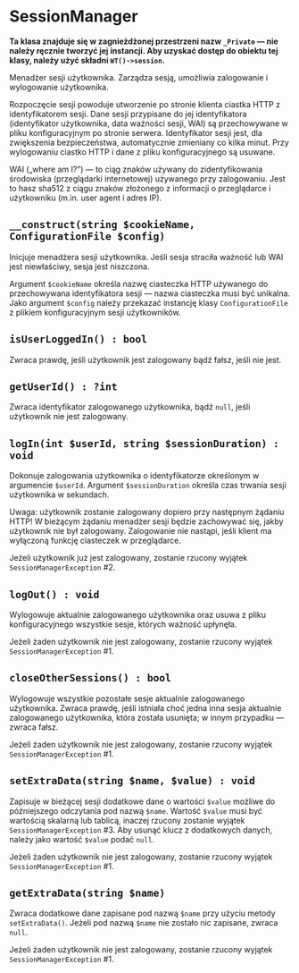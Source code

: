 SessionManager
===

**Ta klasa znajduje się w zagnieżdżonej przestrzeni nazw `_Private` — nie należy ręcznie tworzyć jej instancji. Aby uzyskać dostęp do obiektu tej klasy, należy użyć składni `WT()->session`.**

Menadżer sesji użytkownika. Zarządza sesją, umożliwia zalogowanie i wylogowanie użytkownika.

Rozpoczęcie sesji powoduje utworzenie po stronie klienta ciastka HTTP z identyfikatorem sesji. Dane sesji przypisane do jej identyfikatora (identyfikator użytkownika, data ważności sesji, WAI) są przechowywane w pliku konfiguracyjnym po stronie serwera. Identyfikator sesji jest, dla zwiększenia bezpieczeństwa, automatycznie zmieniany co kilka minut. Przy wylogowaniu ciastko HTTP i dane z pliku konfiguracyjnego są usuwane.

WAI („where am I?”) — to ciąg znaków używany do zidentyfikowania środowiska (przeglądarki internetowej) używanego przy zalogowaniu. Jest to hasz sha512 z ciągu znaków złożonego z informacji o przeglądarce i użytkowniku (m.in. user agent i adres IP).


## `__construct(string $cookieName, ConfigurationFile $config)`

Inicjuje menadżera sesji użytkownika. Jeśli sesja straciła ważność lub WAI jest niewłaściwy, sesja jest niszczona.

Argument `$cookieName` określa nazwę ciasteczka HTTP używanego do przechowywana identyfikatora sesji — nazwa ciasteczka musi być unikalna. Jako argument `$config` należy przekazać instancję klasy `ConfigurationFile` z plikiem konfiguracyjnym sesji użytkowników.

## `isUserLoggedIn() : bool`

Zwraca prawdę, jeśli użytkownik jest zalogowany bądź fałsz, jeśli nie jest.

## `getUserId() : ?int`

Zwraca identyfikator zalogowanego użytkownika, bądź `null`, jeśli użytkownik nie jest zalogowany.

## `logIn(int $userId, string $sessionDuration) : void`

Dokonuje zalogowania użytkownika o identyfikatorze określonym w argumencie `$userId`. Argument `$sessionDuration` określa czas trwania sesji użytkownika w sekundach.

Uwaga: użytkownik zostanie zalogowany dopiero przy następnym żądaniu HTTP! W bieżącym żądaniu menadżer sesji będzie zachowywać się, jakby użytkownik nie był zalogowany. Zalogowanie nie nastąpi, jeśli klient ma wyłączoną funkcję ciasteczek w przeglądarce.

Jeżeli użytkownik już jest zalogowany, zostanie rzucony wyjątek `SessionManagerException` #2.

## `logOut() : void`

Wylogowuje aktualnie zalogowanego użytkownika oraz usuwa z pliku konfiguracyjnego wszystkie sesje, których ważność upłynęła.

Jeżeli żaden użytkownik nie jest zalogowany, zostanie rzucony wyjątek `SessionManagerException` #1.

## `closeOtherSessions() : bool`

Wylogowuje wszystkie pozostałe sesje aktualnie zalogowanego użytkownika. Zwraca prawdę, jeśli istniała choć jedna inna sesja aktualnie zalogowanego użytkownika, która została usunięta; w innym przypadku — zwraca fałsz.

Jeżeli żaden użytkownik nie jest zalogowany, zostanie rzucony wyjątek `SessionManagerException` #1.

## `setExtraData(string $name, $value) : void`

Zapisuje w bieżącej sesji dodatkowe dane o wartości `$value` możliwe do późniejszego odczytania pod nazwą `$name`.
Wartość `$value` musi być wartością skalarną lub tablicą, inaczej rzucony zostanie wyjątek `SessionManagerException` #3. Aby usunąć klucz z dodatkowych danych, należy jako wartość `$value` podać `null`.

Jeżeli żaden użytkownik nie jest zalogowany, zostanie rzucony wyjątek `SessionManagerException` #1.

## `getExtraData(string $name)`

Zwraca dodatkowe dane zapisane pod nazwą `$name` przy użyciu metody `setExtraData()`. Jeżeli pod nazwą `$name` nie zostało nic zapisane, zwraca `null`.

Jeżeli żaden użytkownik nie jest zalogowany, zostanie rzucony wyjątek `SessionManagerException` #1.
